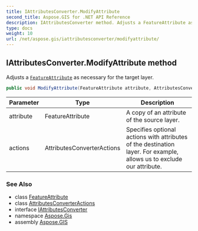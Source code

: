 ```yaml
---
title: IAttributesConverter.ModifyAttribute
second_title: Aspose.GIS for .NET API Reference
description: IAttributesConverter method. Adjusts a FeatureAttribute as necessary for the target layer.
type: docs
weight: 10
url: /net/aspose.gis/iattributesconverter/modifyattribute/
---
```

## IAttributesConverter.ModifyAttribute method

Adjusts a [`FeatureAttribute`](../../featureattribute/) as necessary for the target layer.

```csharp
public void ModifyAttribute(FeatureAttribute attribute, AttributesConverterActions actions)
```

| Parameter | Type | Description |
| --- | --- | --- |
| attribute | FeatureAttribute | A copy of an attribute of the source layer. |
| actions | AttributesConverterActions | Specifies optional actions with attributes of the destination layer. For example, allows us to exclude our attribute. |

### See Also

* class [FeatureAttribute](../../featureattribute/)
* class [AttributesConverterActions](../../attributesconverteractions/)
* interface [IAttributesConverter](../)
* namespace [Aspose.Gis](../../iattributesconverter/)
* assembly [Aspose.GIS](../../../)


